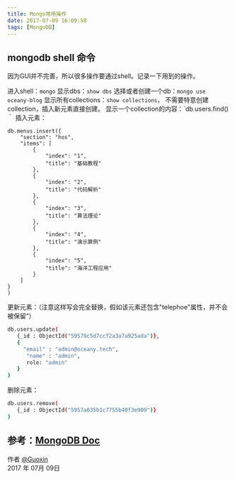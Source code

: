 ```yaml
---
title: Mongo常用操作
date: 2017-07-09 16:09:58
tags: [MongoDB]
---
```


## mongodb shell 命令

因为GUI并不完善，所以很多操作要通过shell。记录一下用到的操作。

进入shell：`mongo`
显示dbs：`show dbs`
选择或者创建一个db：`mongo use oceany-blog`
显示所有collections：`show collections`， 不需要特意创建collection，插入新元素直接创建。
显示一个collection的内容：`db.users.find()｀
插入元素：
```shell
db.menus.insert({
    "section": "hos",
    "items": [
        {
            "index": "1",
            "title": "基础教程"
        },
        {
            "index": "2",
            "title": "代码解析"
        },
        {
            "index": "3",
            "title": "算法理论"
        },
        {
            "index": "4",
            "title": "演示算例"
        },
        {
            "index": "5",
            "title": "海洋工程应用"
        }
    ]
}
)
```
更新元素：（注意这样写会完全替换，假如该元素还包含"telephoe"属性，并不会被保留“）
```bash
db.users.update(
   {_id : ObjectId("59579c5d7ccf2a3a7a925ada")},
   {
     "email" : "admin@oceany.tech",
      "name" : "admin",
      role: "admin"
   }
)
```
删除元素：
```bash
db.users.remove(
   {_id : ObjectId("5957a035b1c7755b40f3e909")}
)
```

参考：[MongoDB Doc](https://docs.mongodb.com/)
---

作者 [@Guoxin][1]     
2017 年 07月 09日    

[1]: https://github.com/suiguoxin